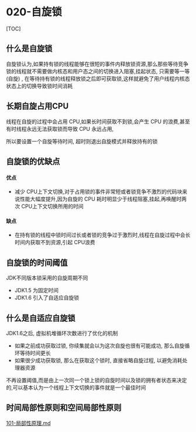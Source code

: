 # 020-自旋锁

[TOC]

## 什么是自旋锁

自旋锁认为,如果持有锁的线程能够在很短的事件内释放锁资源,那么那些等待竞争锁的线程就不需要做内核态和用户态之间的切换进入阻塞,挂起状态, 只需要等一等(自旋) , 在等待持有锁的线程释放锁之后即可获取锁,这样就避免了用户线程内核态状态上的切换导致锁时间消耗

## 长期自旋占用CPU

线程在自旋的过程中会占用 CPU,如果长时间获取不到锁,会产生 CPU 的浪费,甚至有时线程永远无法获取锁而导致 CPU 永远占用,

所以要设置一个自旋等待时间, 超时则退出自旋模式并释放持有的锁

## 自旋锁的优缺点

#### 优点

- 减少 CPU上下文切换,对于占用锁的事件非常短或者锁竞争不激烈的代码块来说性能大幅度提升,因为自旋的 CPU 耗时明显少于线程阻塞,挂起,再唤醒时两次 CPU上下文切换所用的时间

#### 缺点

- 在持有锁的线程中锁时间过长或者锁的竞争过于激烈时,线程在自旋过程中会长时间内获取不到资源,引起 CPU浪费

## 自旋锁的时间阈值

JDK不同版本锁采用的自旋周期不同

- JDK1.5 为固定时间
- JDK1.6 引入了自适应自旋锁 

## 什么是自适应自旋锁

JDK1.6之后, 虚拟机堆循环次数进行了优化的机制

- 如果之前成功获取过锁, 你续集就会以为这次自旋也很有可能成功, 那么自旋循环等待时间更长
- 如果很少成功获取锁, 那么在获取这个锁时, 直接省略自旋过程, 以避免消耗处理器资源

不再设置阈值,而是由上一次同一个锁上锁的自旋时间以及锁的拥有者状态来决定的,可以基本认为一个线程上下文切换的事件就是一个最佳时间

## 时间局部性原则和空间局部性原则

 [101-局部性原理.md](../05-Java内存模型/101-局部性原理.md) 
